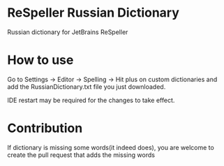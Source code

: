 # ReSpeller Russian Dictionary
Russian dictionary for JetBrains ReSpeller

# How to use
Go to Settings -> Editor -> Spelling -> Hit plus on custom dictionaries and add the RussianDictionary.txt file you just downloaded.

IDE restart may be required for the changes to take effect.

# Contribution
If dictionary is missing some words(it indeed does), you are welcome to create the pull request that adds the missing words
